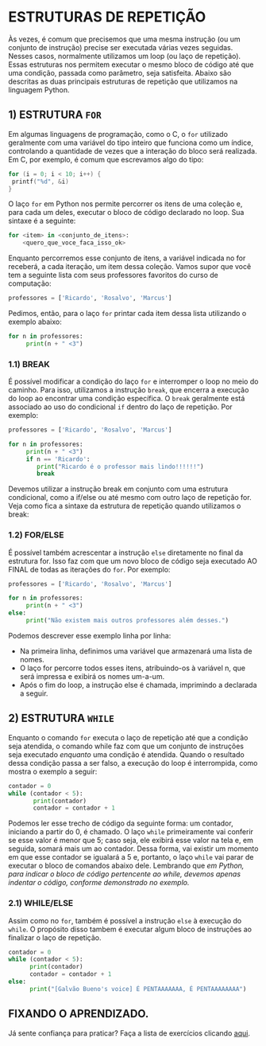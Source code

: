 # ESTRUTURAS DE REPETIÇÃO

Às vezes, é comum que precisemos que uma mesma instrução (ou um conjunto de instrução) precise ser executada várias vezes seguidas. 
Nesses casos, normalmente utilizamos um loop (ou laço de repetição). Essas estruturas nos permitem executar o mesmo bloco de código até que uma condição, passada como parâmetro, seja satisfeita.
Abaixo são descritas as duas principais estruturas de repetição que utilizamos na linguagem Python.

## 1) ESTRUTURA ```FOR```
Em algumas linguagens de programação, como o C, o ```for``` utilizado geralmente com uma variável do tipo inteiro que funciona como um índice, controlando a quantidade de vezes que a interação do bloco será realizada.
Em C, por exemplo, é comum que escrevamos algo do tipo: 


```c
for (i = 0; i < 10; i++) {
 printf("%d", &i)
}
```

O laço ```for``` em Python nos permite percorrer os itens de uma coleção e, para cada um deles, executar o bloco de código declarado no loop. Sua sintaxe é a seguinte:

```python
for <item> in <conjunto_de_itens>:
    <quero_que_voce_faca_isso_ok>
```

Enquanto percorremos esse conjunto de itens, a variável indicada no for receberá, a cada iteração, um item dessa coleção.
Vamos supor que você tem a seguinte lista com seus professores favoritos do curso de computação: 

```python
professores = ['Ricardo', 'Rosalvo', 'Marcus']
```

Pedimos, então, para o laço ```for``` printar cada item dessa lista utilizando o exemplo abaixo:

```python
for n in professores:
     print(n + " <3")
```

### 1.1) BREAK
É possível modificar a condição do laço ```for``` e interromper o loop no meio do caminho. 
Para isso, utilizamos a instrução ```break```, que encerra a execução do loop ao encontrar uma condição específica. O ```break``` geralmente está associado ao uso do condicional ```if``` dentro do laço de repetição. Por exemplo:

```python
professores = ['Ricardo', 'Rosalvo', 'Marcus']

for n in professores:
     print(n + " <3")
     if n == 'Ricardo':
        print("Ricardo é o professor mais lindo!!!!!!")
        break
```



Devemos utilizar a instrução break em conjunto com uma estrutura condicional, como a if/else ou até mesmo com outro laço de repetição for. Veja como fica a sintaxe da estrutura de repetição quando utilizamos o break:

### 1.2) FOR/ELSE
É possível também acrescentar a instrução ```else``` diretamente no final da estrutura for. 
Isso faz com que um novo bloco de código seja executado AO FINAL de todas as iterações do ```for```. Por exemplo:

```python
professores = ['Ricardo', 'Rosalvo', 'Marcus']

for n in professores:
     print(n + " <3")
else:
     print("Não existem mais outros professores além desses.")
```

Podemos descrever esse exemplo linha por linha: 
<ul> 
<li> Na primeira linha, definimos uma variável que armazenará uma lista de nomes. 
<li> O laço for percorre todos esses itens, atribuindo-os à variável n, que será impressa e exibirá os nomes um-a-um.
<li> Após o fim do loop, a instrução else é chamada, imprimindo a declarada a seguir.
</ul>




## 2) ESTRUTURA ```WHILE```

Enquanto o comando ```for``` executa o laço de repetição até que a condição seja atendida, o comando while faz com que um conjunto de instruções seja executado <i>enquanto</i> uma condição é atendida. Quando o resultado dessa condição passa a ser falso, a execução do loop é interrompida, como mostra o exemplo a seguir:

```python
contador = 0
while (contador < 5):
       print(contador)
       contador = contador + 1
```

Podemos ler esse trecho de código da seguinte forma: um contador, iniciando a partir do 0, é chamado. O laço ```while``` primeiramente vai conferir se esse valor é menor que 5; caso seja, ele exibirá esse valor na tela e, em seguida, somará mais um ao contador. Dessa forma, vai existir um momento em que esse contador se igualará a 5 e, portanto, o laço ```while``` vai parar de executar o bloco de comandos abaixo dele. Lembrando que <i>em Python, para indicar o bloco de código pertencente ao while, devemos apenas indentar o código, conforme demonstrado no exemplo.</i> 


### 2.1) WHILE/ELSE
Assim como no ```for```, também é possível a instrução ```else``` à execução do ```while```. O propósito disso tambem é executar algum bloco de instruções ao finalizar o laço de repetição. 

```python
contador = 0
while (contador < 5):
      print(contador)
      contador = contador + 1
else:
      print("[Galvão Bueno's voice] É PENTAAAAAAA, É PENTAAAAAAAA")
```

## FIXANDO O APRENDIZADO.
Já sente confiança para praticar? Faça a lista de exercícios clicando <a href="https://github.com/edjairaguiar/minicurso-python/blob/main/exercicios/lista3.md">aqui</a>.
